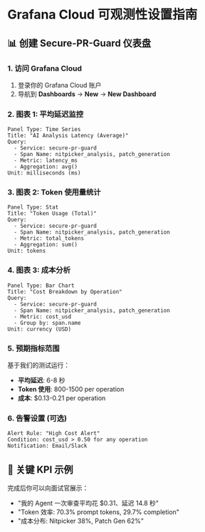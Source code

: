 # Grafana Cloud 可观测性设置指南

## 📊 创建 Secure-PR-Guard 仪表盘

### 1. 访问 Grafana Cloud
1. 登录你的 Grafana Cloud 账户
2. 导航到 **Dashboards** → **New** → **New Dashboard**

### 2. 图表 1: 平均延迟监控
```
Panel Type: Time Series
Title: "AI Analysis Latency (Average)"
Query: 
  - Service: secure-pr-guard
  - Span Name: nitpicker_analysis, patch_generation
  - Metric: latency_ms
  - Aggregation: avg()
Unit: milliseconds (ms)
```

### 3. 图表 2: Token 使用量统计
```
Panel Type: Stat
Title: "Token Usage (Total)"
Query:
  - Service: secure-pr-guard
  - Span Name: nitpicker_analysis, patch_generation
  - Metric: total_tokens
  - Aggregation: sum()
Unit: tokens
```

### 4. 图表 3: 成本分析
```
Panel Type: Bar Chart
Title: "Cost Breakdown by Operation"
Query:
  - Service: secure-pr-guard
  - Span Name: nitpicker_analysis, patch_generation
  - Metric: cost_usd
  - Group by: span.name
Unit: currency (USD)
```

### 5. 预期指标范围
基于我们的测试运行：
- **平均延迟**: 6-8 秒
- **Token 使用**: 800-1500 per operation
- **成本**: $0.13-0.21 per operation

### 6. 告警设置 (可选)
```
Alert Rule: "High Cost Alert"
Condition: cost_usd > 0.50 for any operation
Notification: Email/Slack
```

## 🎯 关键 KPI 示例
完成后你可以向面试官展示：
- "我的 Agent 一次审查平均花 $0.31、延迟 14.8 秒"
- "Token 效率: 70.3% prompt tokens, 29.7% completion"
- "成本分布: Nitpicker 38%, Patch Gen 62%" 